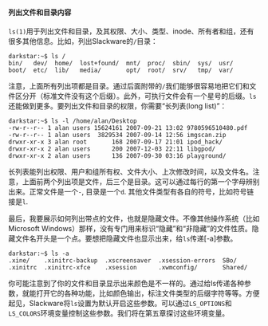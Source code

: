 #### 列出文件和目录内容

`ls(1)`用于列出文件和目录，及其权限、大小、类型、inode、所有者和组，还有很多其他信息。比如，列出Slackware的`/`目录：

```Shell
darkstar:~$ ls /
bin/   dev/  home/  lost+found/  mnt/  proc/  sbin/  sys/  usr/
boot/  etc/  lib/   media/       opt/  root/  srv/   tmp/  var/
```

注意，上面所有列出项都是目录。通过后面附带的`/`我们能够很容易地把它们和文件区分开（标准文件没有这个后缀）。此外，可执行文件会有一个星号的后缀。`ls`还能做到更多。要列出文件和目录的权限，你需要“长列表(long list)”：

```Shell
darkstar:~$ ls -l /home/alan/Desktop
-rw-r--r-- 1 alan users 15624161 2007-09-21 13:02 9780596510480.pdf
-rw-r--r-- 1 alan users  3829534 2007-09-14 12:56 imgscan.zip
drwxr-xr-x 3 alan root       168 2007-09-17 21:01 ipod_hack/
drwxr-xr-x 2 alan users      200 2007-12-03 22:11 libgpod/
drwxr-xr-x 2 alan users      136 2007-09-30 03:16 playground/
```

长列表能列出权限、用户和组所有权、文件大小、上次修改时间，以及文件名。注意，上面前两个列出项是文件，后三个是目录。这可以通过每行的第一个字母辨别出来。正常文件是一个`-`, 目录是一个`d`. 其他文件类型有各自的符号，比如符号链接是`l`.

最后，我要展示如何列出带点的文件，也就是隐藏文件。不像其他操作系统（比如Microsoft Windows）那样，没有专门用来标识“隐藏”和“非隐藏”的文件性质。隐藏文件名开头是一个点。要想把隐藏文件也显示出来，给`ls`传递[-a]参数。

```Shell
darkstar:~$ ls -a
.xine/    .xinitrc-backup  .xscreensaver  .xsession-errors  SBo/
.xinitrc  .xinitrc-xfce    .xsession      .xwmconfig/       Shared/
```

你可能注意到了你的文件和目录显示出来颜色是不一样的。通过给ls传递各种参数，就能打开它的各种功能，比如颜色输出，标注文件类型的后缀字符等等。方便起见，Slackware将`ls`设置为默认开启这些参数。可以通过`LS_OPTIONS`和`LS_COLORS`环境变量控制这些参数。我们将在第五章探讨这些环境变量。
